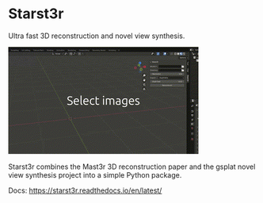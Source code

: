 # Starst3r

Ultra fast 3D reconstruction and novel view synthesis.

![](docs/images/demo.gif)

Starst3r combines the Mast3r 3D reconstruction paper and the
gsplat novel view synthesis project into a simple Python package.

Docs: https://starst3r.readthedocs.io/en/latest/
